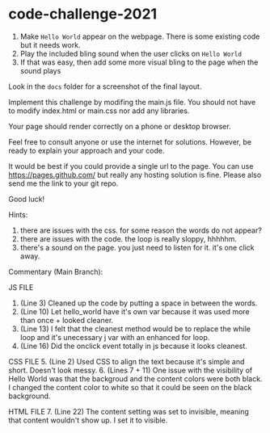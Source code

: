 # code-challenge-2021

1. Make `Hello World` appear on the webpage. There is some existing code but it needs work.
2. Play the included bling sound when the user clicks on `Hello World`
3. If that was easy, then add some more visual bling to the page when the sound plays

Look in the `docs` folder for a screenshot of the final layout.

Implement this challenge by modifing the main.js file. You should not have to modify index.html or main.css nor add any libraries.

Your page should render correctly on a phone or desktop browser.

Feel free to consult anyone or use the internet for solutions. However, be ready to explain your approach and your code.

It would be best if you could provide a single url to the page. You can use https://pages.github.com/ but really any hosting solution is fine. Please also send me the link to your git repo.

Good luck!

Hints:

1. there are issues with the css. for some reason the words do not appear?
2. there are issues with the code. the loop is really sloppy, hhhhhm.
3. there's a sound on the page. you just need to listen for it. it's one click away.

Commentary (Main Branch):

JS FILE
1. (Line 3) Cleaned up the code by putting a space in between the words.
2. (Line 10) Let hello_world have it's own var because it was used more than once + looked cleaner.
3. (Line 13) I felt that the cleanest method would be to replace the while loop and it's unecessary j var with an enhanced for loop.
4. (Line 16) Did the onclick event totally in js because it looks cleanest.

CSS FILE
5. (Line 2) Used CSS to align the text because it's simple and short. Doesn't look messy.
6. (Lines 7 + 11) One issue with the visibility of Hello World was that the backgroud and the content colors were both black. I changed
   the content color to white so that it could be seen on the black background.

HTML FILE
7. (Line 22) The content setting was set to invisible, meaning that content wouldn't show up. I set it to visible.